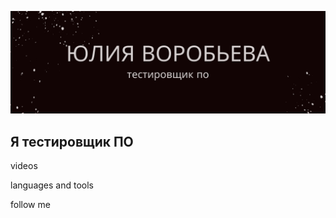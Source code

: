 [![header](https://github.com/JuliSparrow/julisparrow/blob/main/assets/Pink%20Watercolor%20Writer%20Business%20Card.png)](https://docs.google.com/document/d/1Sxwhl_MV1TRhseoPGFTmBlV_vxdfuLOM/edit?usp=sharing&ouid=112121790913986349142&rtpof=true&sd=true)

## Я тестировщик ПО

videos

languages and tools

follow me